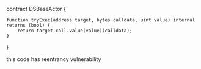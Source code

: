 
contract DSBaseActor {

    function tryExec(address target, bytes calldata, uint value) internal returns (bool) {
        return target.call.value(value)(calldata);
    }
}


 this code has reentrancy vulnerability